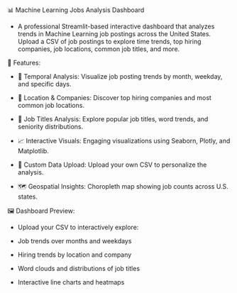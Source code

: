 📊 Machine Learning Jobs Analysis Dashboard
* A professional Streamlit-based interactive dashboard that analyzes trends in Machine Learning job postings across the United States. Upload a CSV of job postings to explore time trends, top hiring companies, job locations, common job titles, and more.

🚀 Features:

* 📅 Temporal Analysis: Visualize job posting trends by month, weekday, and specific days.

* 📍 Location & Companies: Discover top hiring companies and most common job locations.

* 💼 Job Titles Analysis: Explore popular job titles, word trends, and seniority distributions.

* 📈 Interactive Visuals: Engaging visualizations using Seaborn, Plotly, and Matplotlib.

* 📂 Custom Data Upload: Upload your own CSV to personalize the analysis.

* 🗺️ Geospatial Insights: Choropleth map showing job counts across U.S. states.

  

🖼️ Dashboard Preview:

* Upload your CSV to interactively explore:

* Job trends over months and weekdays

* Hiring trends by location and company

* Word clouds and distributions of job titles

* Interactive line charts and heatmaps




